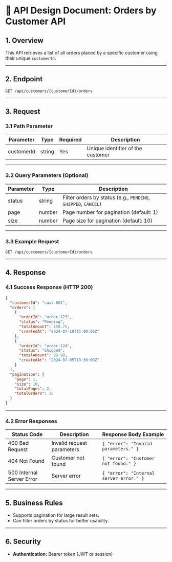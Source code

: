 # 📄 API Design Document:  Orders by Customer API

## 1. Overview

This API retrieves a list of all orders placed by a specific customer using their unique `customerId`.

---

## 2. Endpoint

```
GET /api/customers/{customerId}/orders
```

---

## 3. Request

### 3.1 Path Parameter

| Parameter   | Type   | Required | Description                        |
|------------|--------|----------|------------------------------------|
| customerId | string | Yes      | Unique identifier of the customer |

---

### 3.2 Query Parameters (Optional)
| Parameter   | Type   | Description                                 |
|------------|--------|---------------------------------------------|
| status     | string | Filter orders by status (e.g., `PENDING`, `SHIPPED`, `CANCEL`) |
| page       | number | Page number for pagination (default: 1)     |
| size       | number | Page size for pagination (default: 10)      |
---

### 3.3 Example Request

```http
GET /api/customers/{customerId}/orders
```

---

## 4. Response

### 4.1 Success Response (HTTP 200)

```json
{
  "customerId": "cust-001",
  "orders": [
    {
      "orderId": "order-123",
      "status": "Pending",
      "totalAmount": 150.75,
      "createdAt": "2024-07-10T15:00:00Z"
    },
    {
      "orderId": "order-124",
      "status": "Shipped",
      "totalAmount": 89.99,
      "createdAt": "2024-07-05T10:30:00Z"
    }
  ],
  "pagination": {
    "page": 1,
    "size": 10,
    "totalPages": 2,
    "totalOrders": 15
  }
}
```

---

### 4.2 Error Responses

| Status Code | Description                          | Response Body Example                   |
|-------------|--------------------------------------|-----------------------------------------|
| 400 Bad Request | Invalid request parameters         | `{ "error": "Invalid parameters." }`     |
| 404 Not Found  | Customer not found                  | `{ "error": "Customer not found." }`     |
| 500 Internal Server Error | Server error                   | `{ "error": "Internal server error." }` |


---

## 5. Business Rules
- Supports pagination for large result sets.
- Can filter orders by status for better usability.
---

## 6. Security

- **Authentication:** Bearer token (JWT or session)


